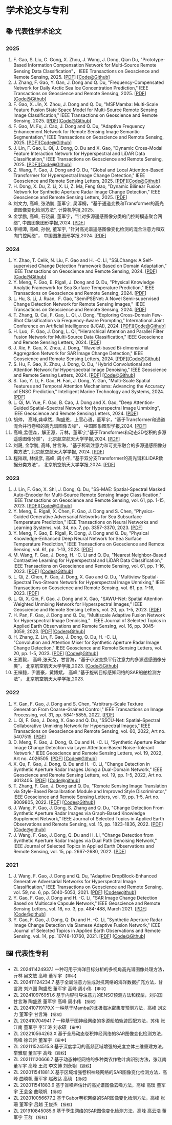 # 学术论文与专利

## 📚 代表性学术论文

###   2025  
1. F. Gao, S. Liu, C. Gong, X. Zhou, J. Wang, J. Dong, Qian Du, "Prototype-Based Information Compensation Network for Multi-Source Remote Sensing Data Classification"，  IEEE Transactions on Geoscience and Remote Sensing, 2025. [[PDF](https://ieeexplore.ieee.org/document/11002550/)] [[Code@Github](https://github.com/oucailab/PICNet)]
1. J. Zhang, F. Gao, Y. Gan, J. Dong and Q. Du, "Frequency-Compensated Network for Daily Arctic Sea Ice Concentration Prediction,"  IEEE Transactions on Geoscience and Remote Sensing, 2025. [[PDF](https://ieeexplore.ieee.org/document/10976656)] [[Code@Github](https://github.com/oucailab/FCNet)]
1.   F. Gao, X. Jin, X. Zhou, J. Dong and Q. Du, "MSFMamba: Multi-Scale Feature Fusion State Space Model for Multi-Source Remote Sensing Image Classification,"  IEEE Transactions on Geoscience and Remote Sensing, 2025. [[PDF](<https://ieeexplore.ieee.org/document/10856240/>)][[Code@Github](<https://github.com/oucailab/MSFMamba>)]
1.   F. Gao, M. Fu, J. Cao, J. Dong and Q. Du, "Adaptive Frequency Enhancement Network for Remote Sensing Image Semantic Segmentation,"  IEEE Transactions on Geoscience and Remote Sensing, 2025. [[PDF](https://ieeexplore.ieee.org/document/10955240)][[Code@Github](<https://github.com/oucailab/AFENet>)]
1. J. Lin,   F. Gao, L. Qi, J. Dong, Q. Du and X. Gao, "Dynamic Cross-Modal Feature Interaction Network for Hyperspectral and LiDAR Data Classification,"  IEEE Transactions on Geoscience and Remote Sensing, 2025. [[PDF]](https://ieeexplore.ieee.org/document/10924653)[[Code@Github]](https://github.com/oucailab/DCMNet)
1. Z. Wang,   F. Gao, J. Dong and Q. Du, "Global and Local Attention-Based Transformer for Hyperspectral Image Change Detection,"  IEEE Geoscience and Remote Sensing Letters, 2025. [[PDF](<https://ieeexplore.ieee.org/document/10766648>)][[Code@Github](<https://github.com/summitgao/GLAFormer>)]
1. H. Dong, X. Du, Z. Li, X. Li, Z. Ma,   Feng Gao, "Dynamic Bilinear Fusion Network for Synthetic Aperture Radar Image Change Detection,"  IEEE Geoscience and Remote Sensing Letters, 2025. [[PDF](<https://ieeexplore.ieee.org/document/10848167>)]
1. 刘文力,   高峰, 张浩鹏, 董军宇, 吴淳桐，"基于通道变换和Transformer的高光谱图像变化检测方法",  计算机学报,2025.
1. 金学鹏,   高峰, 石晓晨, 董军宇，"针对多源遥感图像分类的门控跨模态聚合网络",  中国图象图形学报,2024. [[PDF](<https://cjig.cn/zh/article/doi/10.11834/jig.240359/>)]
1. 李相潭,   高峰, 孙悦, 董军宇, "针对高光谱遥感图像变化检测的混合注意力和双向门控网络"，  中国图象图形学报,2024. [[PDF](<https://cjig.cn/zh/article/doi/10.11834/jig.240360/>)]


###   2024  
1. Y. Zhao, T. Celik, N. Liu,   F. Gao   and H. -C. Li, "SSLChange: A Self-supervised Change Detection Framework Based on Domain Adaptation,"  IEEE Transactions on Geoscience and Remote Sensing, 2024. [[PDF](<https://ieeexplore.ieee.org/document/10741199>)][[Code@Github](https://github.com/MarsZhaoYT/SSLChange)]
1. Y. Meng,   F. Gao, E. Rigall, J. Dong  and Q. Du, "Physical Knowledge Analytic Framework for Sea Surface Temperature Prediction,"   IEEE Transactions on Geoscience and Remote Sensing, 2024. [[PDF](<https://ieeexplore.ieee.org/document/10699380>)]
1. L. Hu, S. Li, J. Ruan,   F. Gao, "SemiPSENet: A Novel Semi-supervised Change Detection Network for Remote Sensing Images,"  IEEE Transactions on Geoscience and Remote Sensing, 2024. [[PDF](<https://ieeexplore.ieee.org/document/10613832>)]
1. T. Zhang, Q. Cai,   F. Gao, L. Qi, J. Dong, "Exploring Cross-Domain Few-Shot Classification via Frequency-Aware Prompting,"  International Joint Conference on Artificial Intelligence (IJCAI), 2024. [[PDF](<https://arxiv.org/abs/2406.16422>)][[Code@Github](<https://github.com/tinkez/FAP_CDFSC>)]
1. H. Luo,   F. Gao, J. Dong, L. Qi, "Hierarchical Attention and Parallel Filter Fusion Network for Multi-Source Data Classification,"  IEEE Geoscience and Remote Sensing Letters, 2024. [[PDF](<https://ieeexplore.ieee.org/document/10643609>)]
1. J. Xie,   F. Gao, X. Zhou, J. Dong, "Wavelet-based Bi-dimensional Aggregation Network for SAR Image Change Detection,"  IEEE Geoscience and Remote Sensing Letters, 2024. [[PDF](<https://ieeexplore.ieee.org/document/10605827>)][[Code@Github](<https://github.com/xuwayyy/WBANet>)]
1. S. Hu,   F. Gao, X. Zhou, J. Dong, Q. Du, "Hybrid Convolutional and Attention Network for Hyperspectral Image Denoising,"  IEEE Geoscience and Remote Sensing Letters, 2024. [[PDF](<https://ieeexplore.ieee.org/document/10445289>)] [[Code@Github](<https://github.com/summitgao/HCANet>)]
1. S. Tao, Y. Li,   F. Gao, H. Fan, J. Dong, Y. Gan, "Multi-Scale Spatial Features and Temporal Attention Mechanisms: Advancing the Accuracy of ENSO Prediction,"  Intelligent Marine Technology and Systems, 2024. [[PDF](<https://link.springer.com/article/10.1007/s44295-023-00017-w>)]
1. L. Qi, M. Yue,   F. Gao, B. Cao, J. Dong and X. Gao, "Deep Attention-Guided Spatial–Spectral Network for Hyperspectral Image Unmixing",  IEEE Geoscience and Remote Sensing Letters, 2024. [[PDF](<https://ieeexplore.ieee.org/document/10371391>)]
1. 胡帅，  高峰,龚卓然，陶盛恩，上官心语，董军宇，"基于Transformer和通道混合并行卷积的高光谱图像去噪"， 中国图象图形学报,2024. [[PDF](<https://cjig.cn/zh/article/doi/10.11834/jig.230381/>)]
1.   高峰,孟德森，解正源，亓林，董军宇,"基于Transformer和动态3D卷积的多源遥感图像分类"，  北京航空航天大学学报,2024.  [[PDF](<https://bhxb.buaa.edu.cn/bhzk/cn/article/doi/10.13700/j.bh.1001-5965.2022.0397>)]
1. 刘晟, 金学鹏,   高峰, 甘言海，"基于稀疏注意力和可变形融合的多源遥感图像分类方法",  北京航空航天大学学报, 2024. [[PDF](<https://bhxb.buaa.edu.cn/bhzk/cn/article/doi/10.13700/j.bh.1001-5965.2024.0480>)]
1. 程陆瑶, 林俊彦,   高峰, 周小伟, "基于双分支Transformer的高光谱和LiDAR数据分类方法"， 北京航空航天大学学报,2024. [[PDF](<https://bhxb.buaa.edu.cn/bhzk/cn/article/doi/10.13700/j.bh.1001-5965.2024.0479>)]


###   2023  
1. J. Lin,   F. Gao, X. Shi, J. Dong, Q. Du, "SS-MAE: Spatial-Spectral Masked Auto-Encoder for Multi-Source Remote Sensing Image Classification,"  IEEE Transactions on Geoscience and Remote Sensing, vol. 61, pp. 1-15, 2023. [[PDF](<https://arxiv.org/abs/2311.04442>)][[Code@Github](<https://github.com/summitgao/SS-MAE>)]
1. Y. Meng, E. Rigall, X. Chen,   F. Gao, J. Dong  and S. Chen, "Physics-Guided Generative Adversarial Networks for Sea Subsurface Temperature Prediction,"  IEEE Transactions on Neural Networks and Learning Systems, vol. 34, no. 7, pp. 3357-3370, 2023. [[PDF](<https://arxiv.org/abs/2111.03064>)]
1. Y. Meng,   F. Gao, E. Rigall, R. Dong, J. Dong   and Q. Du, "Physical Knowledge-Enhanced Deep Neural Network for Sea Surface Temperature Prediction,"  IEEE Transactions on Geoscience and Remote Sensing, vol. 61, pp. 1-13, 2023. [[PDF](<https://ieeexplore.ieee.org/document/10068549>)]
1. M. Wang,   F. Gao, J. Dong, H. -C. Li and Q. Du, "Nearest Neighbor-Based Contrastive Learning for Hyperspectral and LiDAR Data Classification,"  IEEE Transactions on Geoscience and Remote Sensing, vol. 61, pp. 1-16, 2023.  [[PDF](https://ieeexplore.ieee.org/document/10015054)] [[Code@Github](https://github.com/summitgao/NNCNet)]
1. L. Qi, Z. Chen,   F. Gao, J. Dong, X. Gao and Q. Du, "Multiview Spatial-Spectral Two-Stream Network for Hyperspectral Image Unmixing,"  IEEE Transactions on Geoscience and Remote Sensing, vol. 61, pp. 1-16, 2023.  [[PDF](https://ieeexplore.ieee.org/document/10018370)]
1. L. Qi, X. Qin,   F. Gao, J. Dong and X. Gao, "SAWU-Net: Spatial Attention Weighted Unmixing Network for Hyperspectral Images,"  IEEE Geoscience and Remote Sensing Letters, vol. 20, pp. 1-5, 2023. [[PDF](<https://ieeexplore.ieee.org/abstract/document/10113313>)]
1. H. Pan,   F. Gao, J. Dong and Q. Du, "Multiscale Adaptive Fusion Network for Hyperspectral Image Denoising,"   IEEE Journal of Selected Topics in Applied Earth Observations and Remote Sensing, vol. 16, pp. 3045-3059, 2023. [[PDF](<https://ieeexplore.ieee.org/document/10078381>)][[Code@Github](<https://github.com/summitgao/MAFNet>)]
1. H. Zhang, Z. Lin,   F. Gao, J. Dong, Q. Du, H. -C. Li, "Convolution and Attention Mixer for Synthetic Aperture Radar Image Change Detection,"  IEEE Geoscience and Remote Sensing Letters, vol. 20, pp. 1-5, 2023. [[PDF](<https://ieeexplore.ieee.org/document/10262014>)] [[Code@Github](<https://github.com/summitgao/CAMixer>)]
1. 王嘉毅，  高峰,张天戈，甘言海，"基于小波变换平行注意力的多源遥感图像分类"， 北京航空航天大学学报,2023. [[Code@Github](<https://github.com/summitgao/WPANet>)]
1. 王梓懿，尹嘉豪，黄博斌，  高峰,"基于旋转目标感知网络的SAR船舶检测方法"， 北京航空航天大学学报,2023. 

###   2022  
1. Y. Gan,   F. Gao, J. Dong  and S. Chen, "Arbitrary-Scale Texture Generation From Coarse-Grained Control,"  IEEE Transactions on Image Processing, vol. 31, pp. 5841-5855, 2022.  [[PDF](https://ieeexplore.ieee.org/document/9875113)] 
1. L. Qi,   F. Gao, J. Dong, X. Gao and Q. Du, "SSCU-Net: Spatial–Spectral Collaborative Unmixing Network for Hyperspectral Images,"  IEEE Transactions on Geoscience and Remote Sensing, vol. 60, 2022, Art no. 5407515.  [[PDF](https://arxiv.org/abs/2203.06375)] 
1. D. Meng,   F. Gao, J. Dong, Q. Du and H. -C. Li, "Synthetic Aperture Radar Image Change Detection via Layer Attention-Based Noise-Tolerant Network,"  IEEE Geoscience and Remote Sensing Letters, vol. 19, 2022, Art no. 4026505.  [[PDF](https://ieeexplore.ieee.org/document/9868351)] [[Code@Github](https://github.com/summitgao/LANTNet)] 
1. X. Qu,   F. Gao, J. Dong, Q. Du and H. -C. Li, "Change Detection in Synthetic Aperture Radar Images Using a Dual-Domain Network,"  IEEE Geoscience and Remote Sensing Letters, vol. 19, pp. 1-5, 2022, Art no. 4013405.  [[PDF](https://arxiv.org/pdf/2104.06699.pdf)]  [[Code@github](https://github.com/summitgao/SAR%5C_CD%5C_DDNet)] 
1. T. Zhang,   F. Gao, J. Dong   and Q. Du, "Remote Sensing Image Translation via Style-Based Recalibration Module and Improved Style Discriminator,"  IEEE Geoscience and Remote Sensing Letters, vol. 19, pp. 1-5, Art no. 8009805, 2022. [[PDF](https://ieeexplore.ieee.org/document/9391996)] [[Code@Github](https://github.com/summitgao/RSIT%5C_SRM%5C_ISD)]
1. J. Wang,   F. Gao, J. Dong, S. Zhang and Q. Du, "Change Detection From Synthetic Aperture Radar Images via Graph-Based Knowledge Supplement Network,"  IEEE Journal of Selected Topics in Applied Earth Observations and Remote Sensing, vol. 15, pp. 1823-1836, 2022.  [[PDF](https://ieeexplore.ieee.org/document/9699382)]  [[Code@github](https://github.com/summitgao/SAR%5C_CD%5C_GKSNet)] 
1. J. Wang,   F. Gao, J. Dong, Q. Du and H. Li, "Change Detection from Synthetic Aperture Radar Images via Dual Path Denoising Network,"  IEEE Journal of Selected Topics in Applied Earth Observations and Remote Sensing, vol. 15, pp. 2667-2680, 2022.  [[PDF](https://ieeexplore.ieee.org/document/9736680)]


###   2021  
1. J. Wang,   F. Gao, J. Dong and Q. Du, "Adaptive DropBlock-Enhanced Generative Adversarial Networks for Hyperspectral Image Classification,"  IEEE Transactions on Geoscience and Remote Sensing, vol. 59, no. 6, pp. 5040-5053, 2021.  [[PDF](https://gaopursuit.oss-cn-beijing.aliyuncs.com/pub/tgrs20%5C_adgan%5C_hyperspectral%5C_image%5C_classification.pdf)]  [[Code@github](https://github.com/summitgao/HC%5C_ADGAN)] 
1. Y. Gao,   F. Gao, J. Dong and H. -C. Li, "SAR Image Change Detection Based on Multiscale Capsule Network,"  IEEE Geoscience and Remote Sensing Letters, vol. 18, no. 3, pp. 484-488, March 2021.  [[PDF](https://gaopursuit.oss-cn-beijing.aliyuncs.com/pub/grsl20%5C_SAR%5C_change%5C_detection%5C_capusule%5C_network.pdf)]  [[Code@github](https://github.com/summitgao/SAR%5C_CD%5C_MS%5C_CapsNet)] 
1. Y. Gao,   F. Gao, J. Dong, Q. Du and H. -C. Li, "Synthetic Aperture Radar Image Change Detection via Siamese Adaptive Fusion Network,"  IEEE Journal of Selected Topics in Applied Earth Observations and Remote Sensing, vol. 14, pp. 10748-10760, 2021.  [[PDF](https://ieeexplore.ieee.org/document/9576639)] [[Code@Github](https://github.com/summitgao/SAR%5C_CD%5C_SAFNet)]

## 🖼️ 代表性专利

- ZL 202411424937.1 一种可用于海洋目标分析的多视角高光谱图像处理方法，亓林  吴文敏  高峰  董军宇 `【审中】`
- ZL 202411124234.7 基于全局注意力生成对抗网络的海洋数据扩充方法，甘言海  刘兴国  陶盛恩  董军宇  高峰  周小伟  `【审中】`
- ZL 202410976951.6 基于内容引导注意力的ENSO预测方法和模型，刘兴国  甘言海  陶盛恩  董军宇  高峰  周小伟 `【授权】`
- ZL 202410719179.X 一种基于Mamba的北极海冰密集度预测方法，高峰  刘文力  董军宇  甘言海  `【授权】`
- ZL 202410704941.7 一种基于图神经网络的多源船舶轨迹匹配方法，苏伟  张江南  董军宇  李江涛  刘永硕 `【审中】`
- ZL 202210564263.X 基于全局动态卷积神经网络的SAR图像变化检测方法，高峰  徐云哲  董军宇 `【审中】`
- ZL 202111524515.8 基于深度学习的高频区域增强的光度立体三维重建方法，举雅琨  董军宇  高峰 `【授权】`
- ZL 202111120666.7 基于动态神经网络的多种类农作物叶病识别方法，张江南  董军宇  高峰  王海  李文博  刘永朔   `【授权】`
- ZL 202011541881.X 基于区域增强卷积神经网络的SAR图像变化检测方法，高峰  曲晓帆  董军宇  赵政达  高琰   `【授权】`
- ZL 202011541883.9 基于盲噪声估计的高光谱图像去噪方法，高峰  高琰  董军宇  王会金  曲晓帆    `【授权】`
- ZL 202010056677.2 基于Gabor卷积网络的SAR图像变化检测方法，高峰  张珊  董军宇  吕越  王俊杰   `【授权】`
- ZL 201910845085.6 基于孪生网络的SAR图像变化检测方法，高峰  高云浩  董军宇  王群   `【授权】`















